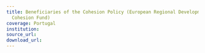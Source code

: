 ```yaml
---
title: Beneficiaries of the Cohesion Policy (European Regional Development Fund and
  Cohesion Fund)
coverage: Portugal
institution: 
source_url: 
download_url: 
---
```

